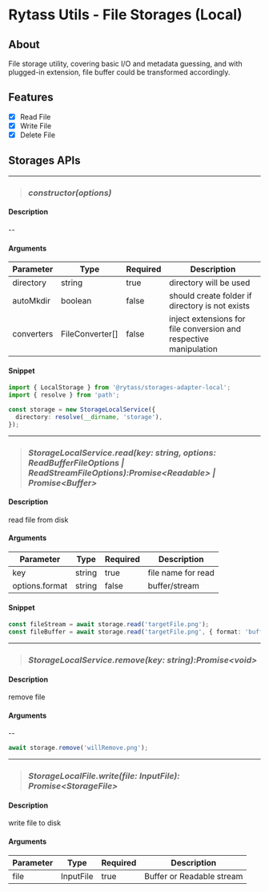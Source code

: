 # Rytass Utils - File Storages (Local)

## About

File storage utility, covering basic I/O and metadata guessing, and with plugged-in extension, file buffer could be transformed accordingly.

## Features

- [x] Read File
- [x] Write File
- [x] Delete File

## Storages APIs

---

> ### **_constructor(options)_**

#### **Description**

--

#### **Arguments**

| Parameter  | Type            | Required | Description                                                       |
| ---------- | --------------- | -------- | ----------------------------------------------------------------- |
| directory  | string          | true     | directory will be used                                            |
| autoMkdir  | boolean         | false    | should create folder if directory is not exists                   |
| converters | FileConverter[] | false    | inject extensions for file conversion and respective manipulation |

#### **Snippet**

```typescript
import { LocalStorage } from '@rytass/storages-adapter-local';
import { resolve } from 'path';

const storage = new StorageLocalService({
  directory: resolve(__dirname, 'storage'),
});
```

---

> ### **_StorageLocalService.read(key: string, options: ReadBufferFileOptions | ReadStreamFileOptions):Promise\<Readable> | Promise\<Buffer>_**

#### **Description**

read file from disk

#### **Arguments**

| Parameter      | Type   | Required | Description        |
| -------------- | ------ | -------- | ------------------ |
| key            | string | true     | file name for read |
| options.format | string | false    | buffer/stream      |

#### **Snippet**

```typescript
const fileStream = await storage.read('targetFile.png');
const fileBuffer = await storage.read('targetFile.png', { format: 'buffer' });
```

---

> ### **_StorageLocalService.remove(key: string):Promise\<void>_**

#### **Description**

remove file

#### **Arguments**

--

```typescript
await storage.remove('willRemove.png');
```

---

> ### **_StorageLocalFile.write(file: InputFile): Promise\<StorageFile>_**

#### **Description**

write file to disk

#### **Arguments**

| Parameter | Type      | Required | Description               |
| --------- | --------- | -------- | ------------------------- |
| file      | InputFile | true     | Buffer or Readable stream |
